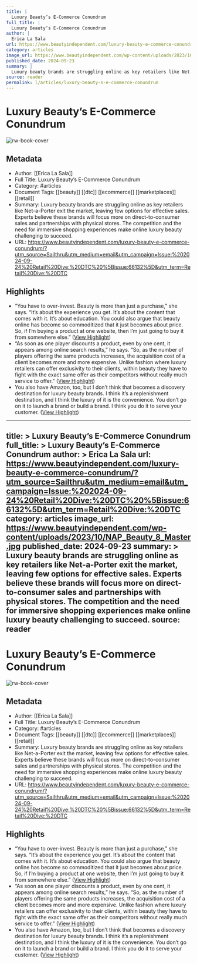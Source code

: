```yaml
---
title: |
  Luxury Beauty’s E-Commerce Conundrum
full_title: |
  Luxury Beauty’s E-Commerce Conundrum
author: |
  Erica La Sala
url: https://www.beautyindependent.com/luxury-beauty-e-commerce-conundrum/?utm_source=Sailthru&utm_medium=email&utm_campaign=Issue:%202024-09-24%20Retail%20Dive:%20DTC%20%5Bissue:66132%5D&utm_term=Retail%20Dive:%20DTC
category: articles
image_url: https://www.beautyindependent.com/wp-content/uploads/2023/10/NAP_Beauty_8_Master.jpg
published_date: 2024-09-23
summary: |
  Luxury beauty brands are struggling online as key retailers like Net-a-Porter exit the market, leaving few options for effective sales. Experts believe these brands will focus more on direct-to-consumer sales and partnerships with physical stores. The competition and the need for immersive shopping experiences make online luxury beauty challenging to succeed.
source: reader
permalink: l/articles/luxury-beauty-s-e-commerce-conundrum
---
```

# Luxury Beauty’s E-Commerce Conundrum

![rw-book-cover](https://www.beautyindependent.com/wp-content/uploads/2023/10/NAP_Beauty_8_Master.jpg)

## Metadata
- Author: [[Erica La Sala]]
- Full Title: Luxury Beauty’s E-Commerce Conundrum
- Category: #articles
- Document Tags: [[beauty]] [[dtc]] [[ecommerce]] [[marketplaces]] [[retail]] 
- Summary: Luxury beauty brands are struggling online as key retailers like Net-a-Porter exit the market, leaving few options for effective sales. Experts believe these brands will focus more on direct-to-consumer sales and partnerships with physical stores. The competition and the need for immersive shopping experiences make online luxury beauty challenging to succeed.
- URL: https://www.beautyindependent.com/luxury-beauty-e-commerce-conundrum/?utm_source=Sailthru&utm_medium=email&utm_campaign=Issue:%202024-09-24%20Retail%20Dive:%20DTC%20%5Bissue:66132%5D&utm_term=Retail%20Dive:%20DTC

## Highlights
- “You have to over-invest. Beauty is more than just a purchase,” she says. “It’s about the experience you get. It’s about the content that comes with it. It’s about education. You could also argue that beauty online has become so commoditized that it just becomes about price. So, if I’m buying a product at one website, then I’m just going to buy it from somewhere else.” ([View Highlight](https://read.readwise.io/read/01jaa8m0d0s1bhwvtrw3qsg0v3))
- “As soon as one player discounts a product, even by one cent, it appears among online search results,” he says. “So, as the number of players offering the same products increases, the acquisition cost of a client becomes more and more expensive. Unlike fashion where luxury retailers can offer exclusivity to their clients, within beauty they have to fight with the exact same offer as their competitors without really much service to offer.” ([View Highlight](https://read.readwise.io/read/01jaa8kve5k3xx991d9843b2fs))
- You also have Amazon, too, but I don’t think that becomes a discovery destination for luxury beauty brands. I think it’s a replenishment destination, and I think the luxury of it is the convenience. You don’t go on it to launch a brand or build a brand. I think you do it to serve your customer. ([View Highlight](https://read.readwise.io/read/01jaa8ng6j2p17x9nkp6gfjrhf))


---
title: >
  Luxury Beauty’s E-Commerce Conundrum
full_title: >
  Luxury Beauty’s E-Commerce Conundrum
author: >
  Erica La Sala
url: https://www.beautyindependent.com/luxury-beauty-e-commerce-conundrum/?utm_source=Sailthru&utm_medium=email&utm_campaign=Issue:%202024-09-24%20Retail%20Dive:%20DTC%20%5Bissue:66132%5D&utm_term=Retail%20Dive:%20DTC
category: articles
image_url: https://www.beautyindependent.com/wp-content/uploads/2023/10/NAP_Beauty_8_Master.jpg
published_date: 2024-09-23
summary: >
  Luxury beauty brands are struggling online as key retailers like Net-a-Porter exit the market, leaving few options for effective sales. Experts believe these brands will focus more on direct-to-consumer sales and partnerships with physical stores. The competition and the need for immersive shopping experiences make online luxury beauty challenging to succeed.
source: reader
---
# Luxury Beauty’s E-Commerce Conundrum

![rw-book-cover](https://www.beautyindependent.com/wp-content/uploads/2023/10/NAP_Beauty_8_Master.jpg)

## Metadata
- Author: [[Erica La Sala]]
- Full Title: Luxury Beauty’s E-Commerce Conundrum
- Category: #articles
- Document Tags: [[beauty]] [[dtc]] [[ecommerce]] [[marketplaces]] [[retail]] 
- Summary: Luxury beauty brands are struggling online as key retailers like Net-a-Porter exit the market, leaving few options for effective sales. Experts believe these brands will focus more on direct-to-consumer sales and partnerships with physical stores. The competition and the need for immersive shopping experiences make online luxury beauty challenging to succeed.
- URL: https://www.beautyindependent.com/luxury-beauty-e-commerce-conundrum/?utm_source=Sailthru&utm_medium=email&utm_campaign=Issue:%202024-09-24%20Retail%20Dive:%20DTC%20%5Bissue:66132%5D&utm_term=Retail%20Dive:%20DTC

## Highlights
- “You have to over-invest. Beauty is more than just a purchase,” she says. “It’s about the experience you get. It’s about the content that comes with it. It’s about education. You could also argue that beauty online has become so commoditized that it just becomes about price. So, if I’m buying a product at one website, then I’m just going to buy it from somewhere else.” ([View Highlight](https://read.readwise.io/read/01jaa8m0d0s1bhwvtrw3qsg0v3))
- “As soon as one player discounts a product, even by one cent, it appears among online search results,” he says. “So, as the number of players offering the same products increases, the acquisition cost of a client becomes more and more expensive. Unlike fashion where luxury retailers can offer exclusivity to their clients, within beauty they have to fight with the exact same offer as their competitors without really much service to offer.” ([View Highlight](https://read.readwise.io/read/01jaa8kve5k3xx991d9843b2fs))
- You also have Amazon, too, but I don’t think that becomes a discovery destination for luxury beauty brands. I think it’s a replenishment destination, and I think the luxury of it is the convenience. You don’t go on it to launch a brand or build a brand. I think you do it to serve your customer. ([View Highlight](https://read.readwise.io/read/01jaa8ng6j2p17x9nkp6gfjrhf))



